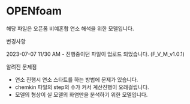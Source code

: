 # OPENfoam

해당 파일은 오픈폼 비예혼합 연소 해석을 위한 모델입니다.


변경사항

2023-07-07 11/30 AM - 진행중이던 파일이 업로드 되었습니다. (F_V_M_v1.0.1)




알려진 문제점

- 연소 진행시 연소 스타트를 하는 방법에 문제가 있습니다.
- chemkin 파일의 step의 수가 커서 계산진행이 오래걸립니다.
- 모델의 형상이 실 모델의 화염만을 분석하기 위한 모델입니다.
